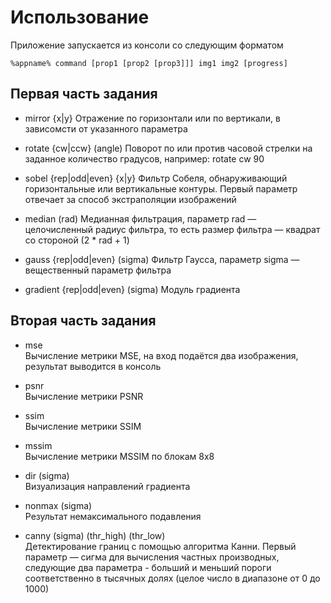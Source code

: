 # Использование
Приложение запускается из консоли со следующим форматом 

`%appname% command [prop1 [prop2 [prop3]]] img1 img2 [progress]`

## Первая часть задания

* mirror {x|y} 
Отражение по горизонтали или по вертикали, в зависомсти от указанного параметра

* rotate {cw|ccw} (angle) 
Поворот по или против часовой стрелки на заданное количество градусов, например: rotate cw 90

* sobel {rep|odd|even} {x|y} 
Фильтр Собеля, обнаруживающий горизонтальные или вертикальные контуры. 
Первый параметр отвечает за способ экстраполяции изображений

* median (rad) 
Медианная фильтрация, параметр rad — целочисленный радиус фильтра, 
то есть размер фильтра — квадрат со стороной (2 * rad + 1)

* gauss {rep|odd|even} (sigma) 
Фильтр Гаусса, параметр sigma — вещественный параметр фильтра

* gradient {rep|odd|even} (sigma) 
Модуль градиента

## Вторая часть задания

* mse	 	
Вычисление метрики MSE, на вход подаётся два изображения, результат выводится в консоль

* psnr	 	
Вычисление метрики PSNR

* ssim	 	
Вычисление метрики SSIM

* mssim	 	
Вычисление метрики MSSIM по блокам 8x8

* dir (sigma)	 	
Визуализация направлений градиента

* nonmax (sigma)	 	
Результат немаксимального подавления

* canny (sigma) (thr_high) (thr_low)	 	
Детектирование границ с помощью алгоритма Канни. Первый параметр — сигма для вычисления частных производных, следующие два параметра - больший и меньший пороги соответственно в тысячных долях (целое число в диапазоне от 0 до 1000)
